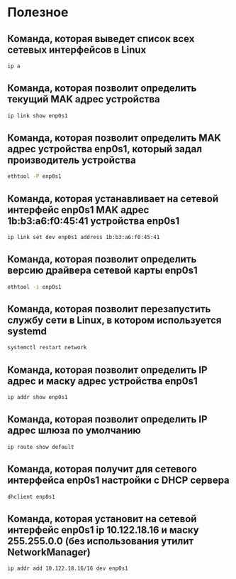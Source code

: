 # Полезное

## Команда, которая выведет список всех сетевых интерфейсов в Linux

```bash
ip a
```

## Команда, которая позволит определить текущий MAK адрес устройства

```bash
ip link show enp0s1
```

## Команда, которая позволит определить MAK адрес устройства enp0s1, который задал производитель устройства

```bash
ethtool -P enp0s1
```

## Команда, которая устанавливает на сетевой интерфейс enp0s1 MAK адрес 1b:b3:a6:f0:45:41 устройства enp0s1

```bash
ip link set dev enp0s1 address 1b:b3:a6:f0:45:41
```

## Команда, которая позволит определить версию драйвера сетевой карты enp0s1

```bash
ethtool -i enp0s1
```

## Команда, которая позволит перезапустить службу сети в Linux, в котором используется systemd

```bash
systemctl restart network
```

## Команда, которая позволит определить IP адрес и маску адрес устройства enp0s1

```bash
ip addr show enp0s1
```

## Команда, которая позволит определить IP адрес шлюза по умолчанию

```bash
ip route show default
```

## Команда, которая получит для сетевого интерфейса enp0s1 настройки с DHCP сервера

```bash
dhclient enp0s1
```

## Команда, которая установит на сетевой интерфейс enp0s1 ip 10.122.18.16 и маску 255.255.0.0 (без использования утилит NetworkManager)

```bash
ip addr add 10.122.18.16/16 dev enp0s1
```
